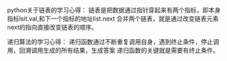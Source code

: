 python关于链表的学习心得：
链表是把数据通过指针穿起来有两个指标，即本身指标lsit.val,和下一个指标的地址list.next
合并两个链表，就是通过改变链表元素next的指向直接改变链表的顺序。

递归算法的学习心得：
递归函数通过不断重复调用自身，遇到终止条件，停止调用，回溯调用生成的所有结果，生成答案
递归函数的关键就是需要有终止条件。